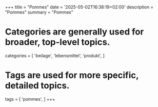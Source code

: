 +++
title = "Pommes"
date = '2025-05-02T16:38:19+02:00'
description = "Pommes"
summary = "Pommes"
# Categories are generally used for broader, top-level topics.
categories = [
 'beilage',
 'lebensmittel',
 'produkt',
]
# Tags are used for more specific, detailed topics.
tags = [
 'pommes',
]
+++
